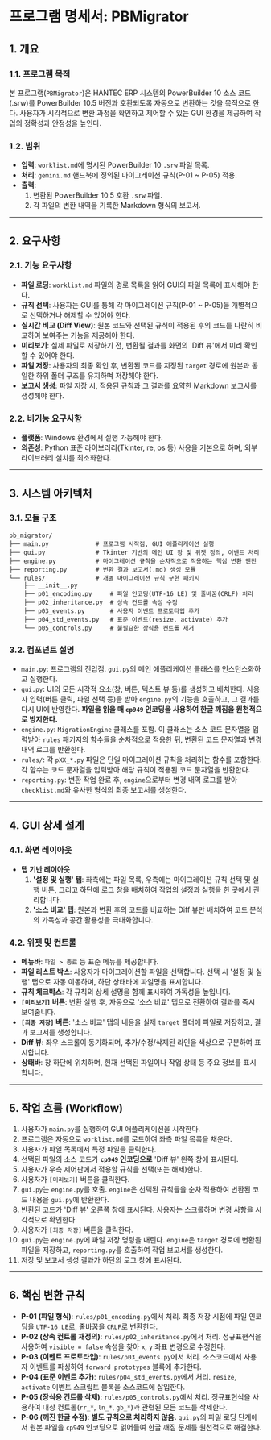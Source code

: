 # 프로그램 명세서: PBMigrator

## 1. 개요

### 1.1. 프로그램 목적
본 프로그램(`PBMigrator`)은 HANTEC ERP 시스템의 PowerBuilder 10 소스 코드(.srw)를 PowerBuilder 10.5 버전과 호환되도록 자동으로 변환하는 것을 목적으로 한다. 사용자가 시각적으로 변환 과정을 확인하고 제어할 수 있는 GUI 환경을 제공하여 작업의 정확성과 안정성을 높인다.

### 1.2. 범위
- **입력**: `worklist.md`에 명시된 PowerBuilder 10 `.srw` 파일 목록.
- **처리**: `gemini.md` 핸드북에 정의된 마이그레이션 규칙(P-01 ~ P-05) 적용.
- **출력**:
    1. 변환된 PowerBuilder 10.5 호환 `.srw` 파일.
    2. 각 파일의 변환 내역을 기록한 Markdown 형식의 보고서.

---

## 2. 요구사항

### 2.1. 기능 요구사항
- **파일 로딩**: `worklist.md` 파일의 경로 목록을 읽어 GUI의 파일 목록에 표시해야 한다.
- **규칙 선택**: 사용자는 GUI를 통해 각 마이그레이션 규칙(P-01 ~ P-05)을 개별적으로 선택하거나 해제할 수 있어야 한다.
- **실시간 비교 (Diff View)**: 원본 코드와 선택된 규칙이 적용된 후의 코드를 나란히 비교하여 보여주는 기능을 제공해야 한다.
- **미리보기**: 실제 파일로 저장하기 전, 변환될 결과를 화면의 'Diff 뷰'에서 미리 확인할 수 있어야 한다.
- **파일 저장**: 사용자의 최종 확인 후, 변환된 코드를 지정된 `target` 경로에 원본과 동일한 하위 폴더 구조를 유지하며 저장해야 한다.
- **보고서 생성**: 파일 저장 시, 적용된 규칙과 그 결과를 요약한 Markdown 보고서를 생성해야 한다.

### 2.2. 비기능 요구사항
- **플랫폼**: Windows 환경에서 실행 가능해야 한다.
- **의존성**: Python 표준 라이브러리(Tkinter, re, os 등) 사용을 기본으로 하며, 외부 라이브러리 설치를 최소화한다.

---

## 3. 시스템 아키텍처

### 3.1. 모듈 구조
```
pb_migrator/
├── main.py             # 프로그램 시작점, GUI 애플리케이션 실행
├── gui.py              # Tkinter 기반의 메인 UI 창 및 위젯 정의, 이벤트 처리
├── engine.py           # 마이그레이션 규칙을 순차적으로 적용하는 핵심 변환 엔진
├── reporting.py        # 변환 결과 보고서(.md) 생성 모듈
└── rules/              # 개별 마이그레이션 규칙 구현 패키지
    ├── __init__.py
    ├── p01_encoding.py     # 파일 인코딩(UTF-16 LE) 및 줄바꿈(CRLF) 처리
    ├── p02_inheritance.py  # 상속 컨트롤 속성 수정
    ├── p03_events.py       # 사용자 이벤트 프로토타입 추가
    ├── p04_std_events.py   # 표준 이벤트(resize, activate) 추가
    └── p05_controls.py     # 불필요한 장식용 컨트롤 제거
```

### 3.2. 컴포넌트 설명
- `main.py`: 프로그램의 진입점. `gui.py`의 메인 애플리케이션 클래스를 인스턴스화하고 실행한다.
- `gui.py`: UI의 모든 시각적 요소(창, 버튼, 텍스트 뷰 등)를 생성하고 배치한다. 사용자 입력(버튼 클릭, 파일 선택 등)을 받아 `engine.py`의 기능을 호출하고, 그 결과를 다시 UI에 반영한다. **파일을 읽을 때 `cp949` 인코딩을 사용하여 한글 깨짐을 원천적으로 방지한다.**
- `engine.py`: `MigrationEngine` 클래스를 포함. 이 클래스는 소스 코드 문자열을 입력받아 `rules` 패키지의 함수들을 순차적으로 적용한 뒤, 변환된 코드 문자열과 변경 내역 로그를 반환한다.
- `rules/`: 각 `pXX_*.py` 파일은 단일 마이그레이션 규칙을 처리하는 함수를 포함한다. 각 함수는 코드 문자열을 입력받아 해당 규칙이 적용된 코드 문자열을 반환한다.
- `reporting.py`: 변환 작업 완료 후, `engine`으로부터 변경 내역 로그를 받아 `checklist.md`와 유사한 형식의 최종 보고서를 생성한다.

---

## 4. GUI 상세 설계

### 4.1. 화면 레이아웃
- **탭 기반 레이아웃**
    1. **'설정 및 실행' 탭**: 좌측에는 파일 목록, 우측에는 마이그레이션 규칙 선택 및 실행 버튼, 그리고 하단에 로그 창을 배치하여 작업의 설정과 실행을 한 곳에서 관리합니다.
    2. **'소스 비교' 탭**: 원본과 변환 후의 코드를 비교하는 Diff 뷰만 배치하여 코드 분석의 가독성과 공간 활용성을 극대화합니다.

### 4.2. 위젯 및 컨트롤
- **메뉴바**: `파일 > 종료` 등 표준 메뉴를 제공합니다.
- **파일 리스트 박스**: 사용자가 마이그레이션할 파일을 선택합니다. 선택 시 '설정 및 실행' 탭으로 자동 이동하며, 하단 상태바에 파일명을 표시합니다.
- **규칙 체크박스**: 각 규칙의 상세 설명을 함께 표시하여 가독성을 높입니다.
- **`[미리보기]` 버튼**: 변환 실행 후, 자동으로 '소스 비교' 탭으로 전환하여 결과를 즉시 보여줍니다.
- **`[최종 저장]` 버튼**: '소스 비교' 탭의 내용을 실제 `target` 폴더에 파일로 저장하고, 결과 보고서를 생성합니다.
- **Diff 뷰**: 좌우 스크롤이 동기화되며, 추가/수정/삭제된 라인을 색상으로 구분하여 표시합니다.
- **상태바**: 창 하단에 위치하며, 현재 선택된 파일이나 작업 상태 등 주요 정보를 표시합니다.

---

## 5. 작업 흐름 (Workflow)
1.  사용자가 `main.py`를 실행하여 GUI 애플리케이션을 시작한다.
2.  프로그램은 자동으로 `worklist.md`를 로드하여 좌측 파일 목록을 채운다.
3.  사용자가 파일 목록에서 특정 파일을 클릭한다.
4.  선택된 파일의 소스 코드가 **`cp949` 인코딩으로** 'Diff 뷰' 왼쪽 창에 표시된다.
5.  사용자가 우측 제어판에서 적용할 규칙을 선택(또는 해제)한다.
6.  사용자가 `[미리보기]` 버튼을 클릭한다.
7.  `gui.py`는 `engine.py`를 호출. `engine`은 선택된 규칙들을 순차 적용하여 변환된 코드 내용을 `gui.py`에 반환한다.
8.  반환된 코드가 'Diff 뷰' 오른쪽 창에 표시된다. 사용자는 스크롤하며 변경 사항을 시각적으로 확인한다.
9.  사용자가 `[최종 저장]` 버튼을 클릭한다.
10. `gui.py`는 `engine.py`에 파일 저장 명령을 내린다. `engine`은 `target` 경로에 변환된 파일을 저장하고, `reporting.py`를 호출하여 작업 보고서를 생성한다.
11. 저장 및 보고서 생성 결과가 하단의 로그 창에 표시된다.

---

## 6. 핵심 변환 규칙
- **P-01 (파일 형식)**: `rules/p01_encoding.py`에서 처리. 최종 저장 시점에 파일 인코딩을 `UTF-16 LE`로, 줄바꿈을 `CRLF`로 변환한다.
- **P-02 (상속 컨트롤 재정의)**: `rules/p02_inheritance.py`에서 처리. 정규표현식을 사용하여 `visible = false` 속성을 찾아 `x`, `y` 좌표 변경으로 수정한다.
- **P-03 (이벤트 프로토타입)**: `rules/p03_events.py`에서 처리. 소스코드에서 사용자 이벤트를 파싱하여 `forward prototypes` 블록에 추가한다.
- **P-04 (표준 이벤트 추가)**: `rules/p04_std_events.py`에서 처리. `resize`, `activate` 이벤트 스크립트 블록을 소스코드에 삽입한다.
- **P-05 (장식용 컨트롤 삭제)**: `rules/p05_controls.py`에서 처리. 정규표현식을 사용하여 대상 컨트롤(`rr_*`, `ln_*`, `gb_*`)과 관련된 모든 코드를 삭제한다.
- **P-06 (깨진 한글 수정)**: **별도 규칙으로 처리하지 않음.** `gui.py`의 파일 로딩 단계에서 원본 파일을 `cp949` 인코딩으로 읽어들여 한글 깨짐 문제를 원천적으로 해결한다.